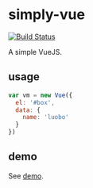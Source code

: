 # simply-vue

[![Build Status](https://travis-ci.org/luobotang/simply-vue.svg?branch=master)](https://travis-ci.org/luobotang/simply-vue)

A simple VueJS.

## usage

```javascript
var vm = new Vue({
  el: '#box',
  data: {
    name: 'luobo'
  }
})
```

## demo

See [demo](http://www.luobotang.cn/simply-vue/test/test.html).